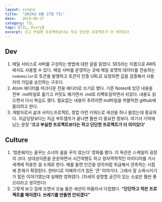 ```yaml
---
layout:	single
title:	"2019년 8월 27일 TIL"
date:	2019-08-27
category: TIL
tags: [TIL, Diary]
excerpt: 크고 부실한 프로젝트보다는 작고 단단한 프로젝트가 더 의미있다
---
```


## Dev
1. 메일 서비스로 서버를 구성하는 방법에 대한 글을 읽었다. SES라는 이름으로 AWS에서도 사용할 수 있다. 메일 서버를 운영하는 곳에 메일 포맷의 데이터를 전송하는 `nodemailer`로 토큰을 발행하고 토큰이 인증 URL로 요청되면 값을 검증해서 사용자의 가입을 승인하는 구조다.
2. Atom 에디터를 마크다운 전용 에디터로 쓰기로 했다. 기존 Notes에 있던 내용을 전부 .md파일로 옮기고 커밋도 해가면서 .md로 리팩토링하면서 쉬었다. 내용도 읽으면서 다시 복습도 했다. 필요없는 내용이 추려지면 md파일을 퍼블릭한 github에 올리려고 한다.
3. 개발자로서 삶과 사이드프로젝트, 창업 이런 키워드로 세션을 하나 들었는데 중요하다. 지금당장보다는 지금 부트캠프가 끝나면 훨씬 더 중요한 정보다. 여기서 기억에 남는 문장
**‘크고 부실한 프로젝트보다는 작고 단단한 프로젝트가 더 의미있다'**

## Culture

1. ‘청춘돼지는 꿈꾸는 소녀의 꿈을 꾸지 않는다’ 영화를 봤다.
이 픽션은 스케일이 굉장히 크다. 상대성이론을 운운하면서 시간여행도 하고 양자역학적인 아이디어를 거시세계에 적용한 걸 소재로 한다. 예를 들면 인간을 양자처럼 취급해서 관측하는 시점에 존재가 확정된다. 한마디로 이해하기가 힘든 ‘큰’ 이야기다. 그래서 잘 소화시키기가 힘든 이야기였는데 실패한 영화였다. (자세히 설명할 공간이 있는 소설은 훨씬 좋으리라고 생각한다)
2. 그렇게 보고 집에 오면서 오늘 들은 세션이 떠올라서 다짐했다. **“단단하고 작은 프로젝트를 해야겠다. 쓰레기를 만들면 안되겠다”**  